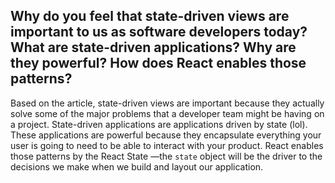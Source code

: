 ## Why do you feel that state-driven views are important to us as software developers today? What are state-driven applications? Why are they powerful? How does React enables those patterns?

Based on the article, state-driven views are important because they actually solve some of the major problems that a developer team might be having on a project. State-driven applications are applications driven by state (lol). These applications are powerful because they encapsulate everything your user is going to need to be able to interact with your product. React enables those patterns by the React State —the `state` object will be the driver to the decisions we make when we build and layout our application.
